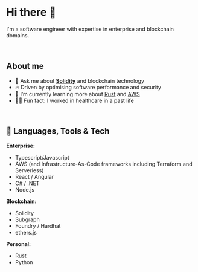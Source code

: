# Hi there 🤗

I'm a software engineer with expertise in enterprise and blockchain domains.

</br>

## About me

- 💬 Ask me about **[Solidity](https://soliditylang.org/)** and blockchain technology
- 🔥 Driven by optimising software performance and security
- 🌱 I’m currently learning more about [Rust](https://www.rust-lang.org/) and [AWS](https://aws.amazon.com/)
- 👨‍⚕️ Fun fact: I worked in healthcare in a past life

</br>

## 🔨 Languages, Tools & Tech

**Enterprise:** 
- Typescript/Javascript
- AWS (and Infrastructure-As-Code frameworks including Terraform and Serverless)
- React / Angular
- C# / .NET
- Node.js

**Blockchain:** 
- Solidity
- Subgraph
- Foundry / Hardhat
- ethers.js

**Personal:** 
- Rust
- Python

<!--
**kyzooghost/kyzooghost** is a ✨ _special_ ✨ repository because its `README.md` (this file) appears on your GitHub profile.

Here are some ideas to get you started:

- 🔭 I’m currently working on ...
- 🌱 I’m currently learning ...
- 👯 I’m looking to collaborate on ...
- 🤔 I’m looking for help with ...
- 💬 Ask me about ...
- 📫 How to reach me: ...
- 😄 Pronouns: ...
- ⚡ Fun fact: ...
-->
